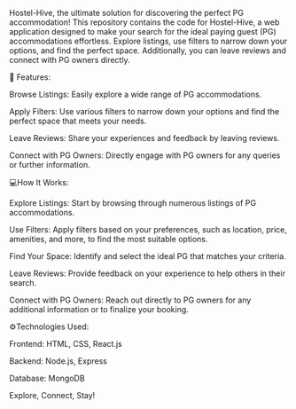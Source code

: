  Hostel-Hive, the ultimate solution for discovering the perfect PG accommodation! This repository contains the code for Hostel-Hive, a web application designed to make your search for the ideal paying guest (PG) accommodations effortless. Explore listings, use filters to narrow down your options, and find the perfect space. Additionally, you can leave reviews and connect with PG owners directly.

 🏡 Features:
 
Browse Listings: Easily explore a wide range of PG accommodations.

Apply Filters: Use various filters to narrow down your options and find the perfect space that meets your needs.

Leave Reviews: Share your experiences and feedback by leaving reviews.

Connect with PG Owners: Directly engage with PG owners for any queries or further information.

💻How It Works:

Explore Listings: Start by browsing through numerous listings of PG accommodations.

Use Filters: Apply filters based on your preferences, such as location, price, amenities, and more, to find the most suitable options.

Find Your Space: Identify and select the ideal PG that matches your criteria.

Leave Reviews: Provide feedback on your experience to help others in their search.

Connect with PG Owners: Reach out directly to PG owners for any additional information or to finalize your booking.

⚙️Technologies Used:

Frontend: HTML, CSS, React.js

Backend: Node.js, Express

Database: MongoDB

Explore, Connect, Stay!
